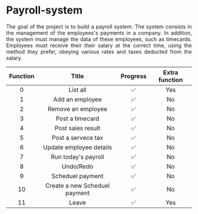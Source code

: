 # Payroll-system

<!-- ### <p align="center" > 🚧  Project still in progress 🚀 🚧 -->

<p align ="justify"> The goal of the project is to build a payroll system. The system consists in the management of the employees's payments in a company. In addition, the system must manage the data of these employees, such as timecards. Employees must receive their their salary at the correct time, using the method they prefer, obeying various rates and taxes deducted from the salary.</p>


| Function |             Title               |     Progress      | Extra function |
|:--------:|:-------------------------------:|:---:              | :-------------:|
|     0    |  List all                       | ✅                | Yes            |
|     1    |  Add an employee                | ✅                | No             | 
|     2    |  Remove an employee             | ✅                | No             |
|     3    |  Post a timecard                | ✅                | No             |
|     4    |  Post sales result              | ✅                | No             |
|     5    |  Post a servece tax             | ✅                | No             |
|     6    |  Update employee details        | ✅                | No             |
|     7    |  Run today's payroll            | ✅                | No             |
|     8    |  Undo/Redo                      | ✅                | No             |
|     9    |  Scheduel payment               | ✅                | No             |
|    10    |  Create a new Scheduel payment  | ✅                | No             |
|    11    |  Leave                          | ✅                | Yes            |

